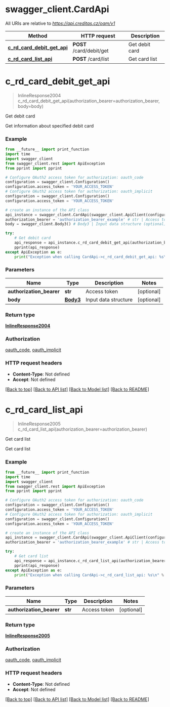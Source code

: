 # swagger_client.CardApi

All URIs are relative to *https://api.creditas.cz/oam/v1*

Method | HTTP request | Description
------------- | ------------- | -------------
[**c_rd_card_debit_get_api**](CardApi.md#c_rd_card_debit_get_api) | **POST** /card/debit/get | Get debit card
[**c_rd_card_list_api**](CardApi.md#c_rd_card_list_api) | **POST** /card/list | Get card list


# **c_rd_card_debit_get_api**
> InlineResponse2004 c_rd_card_debit_get_api(authorization_bearer=authorization_bearer, body=body)

Get debit card

Get information about specified debit card

### Example
```python
from __future__ import print_function
import time
import swagger_client
from swagger_client.rest import ApiException
from pprint import pprint

# Configure OAuth2 access token for authorization: oauth_code
configuration = swagger_client.Configuration()
configuration.access_token = 'YOUR_ACCESS_TOKEN'
# Configure OAuth2 access token for authorization: oauth_implicit
configuration = swagger_client.Configuration()
configuration.access_token = 'YOUR_ACCESS_TOKEN'

# create an instance of the API class
api_instance = swagger_client.CardApi(swagger_client.ApiClient(configuration))
authorization_bearer = 'authorization_bearer_example' # str | Access token (optional)
body = swagger_client.Body3() # Body3 | Input data structure (optional)

try:
    # Get debit card
    api_response = api_instance.c_rd_card_debit_get_api(authorization_bearer=authorization_bearer, body=body)
    pprint(api_response)
except ApiException as e:
    print("Exception when calling CardApi->c_rd_card_debit_get_api: %s\n" % e)
```

### Parameters

Name | Type | Description  | Notes
------------- | ------------- | ------------- | -------------
 **authorization_bearer** | **str**| Access token | [optional] 
 **body** | [**Body3**](Body3.md)| Input data structure | [optional] 

### Return type

[**InlineResponse2004**](InlineResponse2004.md)

### Authorization

[oauth_code](../README.md#oauth_code), [oauth_implicit](../README.md#oauth_implicit)

### HTTP request headers

 - **Content-Type**: Not defined
 - **Accept**: Not defined

[[Back to top]](#) [[Back to API list]](../README.md#documentation-for-api-endpoints) [[Back to Model list]](../README.md#documentation-for-models) [[Back to README]](../README.md)

# **c_rd_card_list_api**
> InlineResponse2005 c_rd_card_list_api(authorization_bearer=authorization_bearer)

Get card list

Get card list

### Example
```python
from __future__ import print_function
import time
import swagger_client
from swagger_client.rest import ApiException
from pprint import pprint

# Configure OAuth2 access token for authorization: oauth_code
configuration = swagger_client.Configuration()
configuration.access_token = 'YOUR_ACCESS_TOKEN'
# Configure OAuth2 access token for authorization: oauth_implicit
configuration = swagger_client.Configuration()
configuration.access_token = 'YOUR_ACCESS_TOKEN'

# create an instance of the API class
api_instance = swagger_client.CardApi(swagger_client.ApiClient(configuration))
authorization_bearer = 'authorization_bearer_example' # str | Access token (optional)

try:
    # Get card list
    api_response = api_instance.c_rd_card_list_api(authorization_bearer=authorization_bearer)
    pprint(api_response)
except ApiException as e:
    print("Exception when calling CardApi->c_rd_card_list_api: %s\n" % e)
```

### Parameters

Name | Type | Description  | Notes
------------- | ------------- | ------------- | -------------
 **authorization_bearer** | **str**| Access token | [optional] 

### Return type

[**InlineResponse2005**](InlineResponse2005.md)

### Authorization

[oauth_code](../README.md#oauth_code), [oauth_implicit](../README.md#oauth_implicit)

### HTTP request headers

 - **Content-Type**: Not defined
 - **Accept**: Not defined

[[Back to top]](#) [[Back to API list]](../README.md#documentation-for-api-endpoints) [[Back to Model list]](../README.md#documentation-for-models) [[Back to README]](../README.md)

